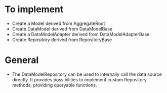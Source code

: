 # To implement
- Create a Model derived from AggregateRoot
- Create DataModel derived from DataModelBase
- Create a DataModelAdapter derived from DataModelAdapterBase
- Create Repository derived from RepositoryBase

# General
- The DataModelRepository can be used to internally call the data source directly. It provides possibilities to implement custom Repository methods, providing queryable functions.